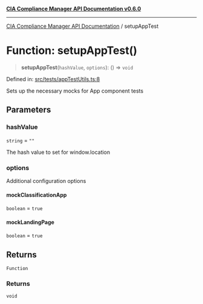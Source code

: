 [**CIA Compliance Manager API Documentation v0.6.0**](../README.md)

***

[CIA Compliance Manager API Documentation](../globals.md) / setupAppTest

# Function: setupAppTest()

> **setupAppTest**(`hashValue`, `options`): () => `void`

Defined in: [src/tests/appTestUtils.ts:8](https://github.com/Hack23/cia-compliance-manager/blob/main/src/tests/appTestUtils.ts#L8)

Sets up the necessary mocks for App component tests

## Parameters

### hashValue

`string` = `""`

The hash value to set for window.location

### options

Additional configuration options

#### mockClassificationApp

`boolean` = `true`

#### mockLandingPage

`boolean` = `true`

## Returns

`Function`

### Returns

`void`
